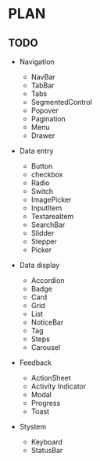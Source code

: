 # PLAN
## TODO

- Navigation
    + NavBar
    + TabBar
    + Tabs
    + SegmentedControl
    + Popover
    + Pagination
    + Menu
    + Drawer

    
- Data entry
    + Button
    + checkbox
    + Radio
    + Switch
    + ImagePicker
    + InputItem
    + TextareaItem
    + SearchBar
    + Slidder
    + Stepper
    + Picker

- Data display
    + Accordion
    + Badge
    + Card
    + Grid
    + List
    + NoticeBar
    + Tag
    + Steps
    + Carousel
    
- Feedback
    - ActionSheet
    - Activity Indicator
    - Modal
    - Progress
    - Toast

- Stystem
    + Keyboard
    + StatusBar 



